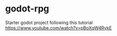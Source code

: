 # godot-rpg

Starter godot project following this tutorial
https://www.youtube.com/watch?v=pBoXqW4RykE
